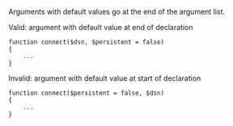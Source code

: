 Arguments with default values go at the end of the argument list.

Valid: argument with default value at end of declaration
```
function connect($dsn, $persistent = false)
{
    ...
}
```

Invalid: argument with default value at start of declaration
```
function connect($persistent = false, $dsn)
{
    ...
}
```
